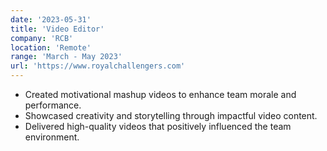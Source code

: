 ```yaml
---
date: '2023-05-31'
title: 'Video Editor'
company: 'RCB'
location: 'Remote'
range: 'March - May 2023'
url: 'https://www.royalchallengers.com'
---
```


- Created motivational mashup videos to enhance team morale and performance.
- Showcased creativity and storytelling through impactful video content.
- Delivered high-quality videos that positively influenced the team environment.
